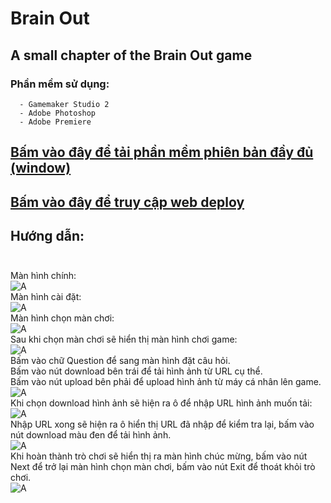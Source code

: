 # Brain Out
 ## A small chapter of the Brain Out game 
  ### Phần mềm sử dụng: 
      - Gamemaker Studio 2
      - Adobe Photoshop
      - Adobe Premiere
      
 ## [Bấm vào đây để tải phần mềm phiên bản đầy đủ (window)](https://drive.google.com/file/d/1Q5hgasmEwmCebuKZuem2IqScpnmK-ppc/view?usp=sharing)
 ## [Bấm vào đây để truy cập web deploy](https://vuongthanh148.github.io/BrainOut/)
 ## Hướng dẫn: <br> <br>
 Màn hình chính: <br>
![A](https://i.imgur.com/7dj79Sw.png)
<br>
 Màn hình cài đặt:<br>
![A](https://i.imgur.com/lugi1cO.png)
<br>
 Màn hình chọn màn chơi:<br>
![A](https://i.imgur.com/K01eSXT.png)
<br>
 Sau khi chọn màn chơi sẽ hiển thị màn hình chơi game:<br>
![A](https://i.imgur.com/AhOcOpq.png)
<br>
 Bấm vào chữ Question để sang màn hình đặt câu hỏi. <br>
 Bấm vào nút download bên trái để tải hình ảnh từ URL cụ thể. <br>
 Bấm vào nút upload bên phải để upload hình ảnh từ máy cá nhân lên game. <br>
![A](https://i.imgur.com/J3IuRPw.png)
<br>
 Khi chọn download hình ảnh sẽ hiện ra ô để nhập URL hình ảnh muốn tải:<br>
![A](https://i.imgur.com/TS0ykkw.png)
<br>
 Nhập URL xong sẽ hiện ra ô hiển thị URL đã nhập để kiểm tra lại, bấm vào nút download màu đen để tải hình ảnh. <br>
![A](https://i.imgur.com/Ldd1UCb.png)
<br>
 Khi hoàn thành trò chơi sẽ hiển thị ra màn hình chúc mừng, bấm vào nút Next để trở lại màn hình chọn màn chơi, bấm vào nút Exit để thoát khỏi trò chơi.<br>
![A](https://i.imgur.com/T6kBLtS.png)
